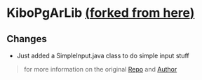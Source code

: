 # KiboPgArLib [(**forked from here**)](https://github.com/AlessandroMuscio/KiboPgArLib)
## Changes

- Just added a SimpleInput.java class to do simple input stuff

> for more information on the original [Repo](https://github.com/AlessandroMuscio/KiboPgArLib) and [Author](https://github.com/AlessandroMuscio)
